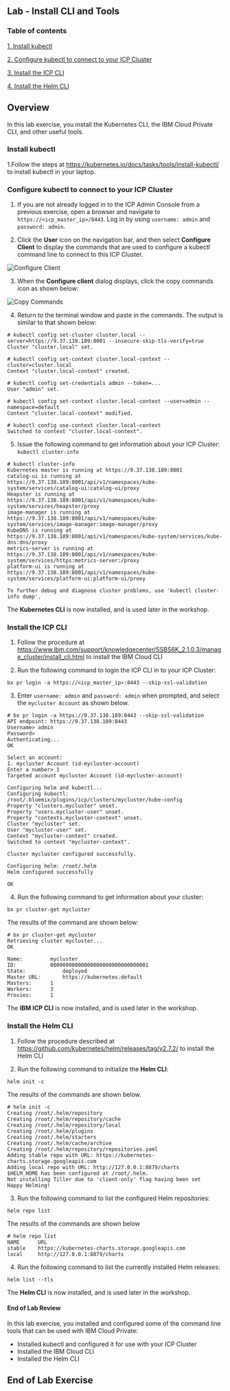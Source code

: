 Lab - Install CLI and Tools
---

### Table of contents
[1. Install kubectl](#kubectl)

[2. Configure kubectl to connect to your ICP Cluster](#connect)

[3. Install the ICP CLI](#bxcli)

[4. Install the Helm CLI](#helm)

## Overview
In this lab exercise, you install the Kubernetes CLI, the IBM Cloud Private CLI, and other useful tools.

### Install kubectl <a name="kubectl"></a>
1.Follow the steps at https://kubernetes.io/docs/tasks/tools/install-kubectl/ to install kubectl in your laptop.

### Configure kubectl to connect to your ICP Cluster <a name="connect"></a>
1. If you are not already logged in to the ICP Admin Console from a previous exercise, open a browser and navigate to `https://<icp_master_ip>/8443`. Log in by using `username: admin` and `password: admin`.

2. Click the **User** icon on the navigation bar, and then select **Configure Client** to display the commands that are used to configure a kubectl command line to connect to this ICP Cluster.

  ![Configure Client](images/kubectl/configureclient.jpg)

3. When the **Configure client** dialog displays, click the copy commands icon as shown below:

  ![Copy Commands](images/kubectl/copycommands.jpg)

4. Return to the terminal window and paste in the commands. The output is similar to that shown below:

  ```
  # kubectl config set-cluster cluster.local --server=https://9.37.138.189:8001 --insecure-skip-tls-verify=true
  Cluster "cluster.local" set.

  # kubectl config set-context cluster.local-context --cluster=cluster.local
  Context "cluster.local-context" created.

  # kubectl config set-credentials admin --token=...
  User "admin" set.

  # kubectl config set-context cluster.local-context --user=admin --namespace=default
  Context "cluster.local-context" modified.

  # kubectl config use-context cluster.local-context
  Switched to context "cluster.local-context".
  ```

5. Issue the following command to get information about your ICP Cluster: `kubectl cluster-info`

  ```
  # kubectl cluster-info
  Kubernetes master is running at https://9.37.138.189:8001
  catalog-ui is running at https://9.37.138.189:8001/api/v1/namespaces/kube-system/services/catalog-ui:catalog-ui/proxy
  Heapster is running at https://9.37.138.189:8001/api/v1/namespaces/kube-system/services/heapster/proxy
  image-manager is running at https://9.37.138.189:8001/api/v1/namespaces/kube-system/services/image-manager:image-manager/proxy
  KubeDNS is running at https://9.37.138.189:8001/api/v1/namespaces/kube-system/services/kube-dns:dns/proxy
  metrics-server is running at https://9.37.138.189:8001/api/v1/namespaces/kube-system/services/https:metrics-server:/proxy
  platform-ui is running at https://9.37.138.189:8001/api/v1/namespaces/kube-system/services/platform-ui:platform-ui/proxy

  To further debug and diagnose cluster problems, use 'kubectl cluster-info dump'.
  ```

The **Kubernetes CLI** is now installed, and is used later in the workshop.

### Install the ICP CLI <a name="bxcli"></a>

1. Follow the procedure at https://www.ibm.com/support/knowledgecenter/SSBS6K_2.1.0.3/manage_cluster/install_cli.html to install the IBM Cloud CLI
<!--
4. Run the following command to install the ICP CLI:

  ```
  bx plugin install ./icp-linux-amd64
  ```
-->
2. Run the following command to login the ICP CLI in to your ICP Cluster:

  ```
  bx pr login -a https://<icp_master_ip>:8443 --skip-ssl-validation
  ```

3. Enter `username: admin` and `password: admin` when prompted, and select the `mycluster Account` as shown below.

  ```
  # bx pr login -a https://9.37.138.189:8443 --skip-ssl-validation
  API endpoint: https://9.37.138.189:8443
  Username> admin
  Password>
  Authenticating...
  OK

  Select an account:
  1. mycluster Account (id-mycluster-account)
  Enter a number> 1
  Targeted account mycluster Account (id-mycluster-account)

  Configuring helm and kubectl...
  Configuring kubectl: /root/.bluemix/plugins/icp/clusters/mycluster/kube-config
  Property "clusters.mycluster" unset.
  Property "users.mycluster-user" unset.
  Property "contexts.mycluster-context" unset.
  Cluster "mycluster" set.
  User "mycluster-user" set.
  Context "mycluster-context" created.
  Switched to context "mycluster-context".

  Cluster mycluster configured successfully.

  Configuring helm: /root/.helm
  Helm configured successfully

  OK
  ```

4. Run the following command to get information about your cluster:

  ```
  bx pr cluster-get mycluster
  ```

  The results of the command are shown below:
  
  ```
  # bx pr cluster-get mycluster
  Retrieving cluster mycluster...
  OK

  Name:			mycluster
  ID:			00000000000000000000000000000001
  State:			deployed
  Master URL:		https://kubernetes.default
  Masters:		1
  Workers:		3
  Proxies:		1
  ```

  The **IBM ICP CLI** is now installed, and is used later in the workshop.

### Install the Helm CLI <a name="helm"></a>
1. Follow the procedure described at https://github.com/kubernetes/helm/releases/tag/v2.7.2/ to install the Helm CLI

2. Run the following command to initialize the **Helm CLI**:
  ```
  helm init -c
  ```

  The results of the commands are shown below.

  ```
  # helm init -c
  Creating /root/.helm/repository
  Creating /root/.helm/repository/cache
  Creating /root/.helm/repository/local
  Creating /root/.helm/plugins
  Creating /root/.helm/starters
  Creating /root/.helm/cache/archive
  Creating /root/.helm/repository/repositories.yaml
  Adding stable repo with URL: https://kubernetes-charts.storage.googleapis.com
  Adding local repo with URL: http://127.0.0.1:8879/charts
  $HELM_HOME has been configured at /root/.helm.
  Not installing Tiller due to 'client-only' flag having been set
  Happy Helming!
  ```

3. Run the following command to list the configured Helm repositories:

  ```
  helm repo list
  ```

  The results of the commands are shown below

  ```
  # helm repo list
  NAME   	URL                                                                                                                      
  stable 	https://kubernetes-charts.storage.googleapis.com                                                                         
  local  	http://127.0.0.1:8879/charts                              
  ```

4. Run the following command to list the currently installed Helm releases:

  ```
  helm list --tls
  ```

  The **Helm CLI** is now installed, and is used later in the workshop.

#### End of Lab Review
  In this lab exercise, you installed and configured some of the command line tools that can be used with IBM Cloud Private:
  - Installed kubectl and configured it for use with your ICP Cluster
  - Installed the IBM Cloud CLI
  - Installed the Helm CLI

## End of Lab Exercise
